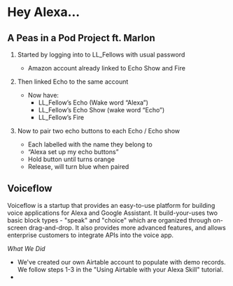 # Hey Alexa...

## A Peas in a Pod Project ft. Marlon

1.  Started by logging into to LL_Fellows with usual password
	- Amazon account already linked to Echo Show and Fire
    
2. Then linked Echo to the same account
	-   Now have:
		- LL_Fellow’s Echo (Wake word “Alexa”)
		- LL_Fellow’s Echo Show (wake word “Echo”)
		- LL_Fellow’s Fire

3. Now to pair two echo buttons to each Echo / Echo show
	- Each labelled with the name they belong to
	- “Alexa set up my echo buttons”
	- Hold button until turns orange
	- Release, will turn blue when paired


## Voiceflow

Voiceflow is a startup that provides an easy-to-use platform for building voice applications for Alexa and Google Assistant. It build-your-uses two basic block types - "speak" and "choice" which are organized through on-screen drag-and-drop. It also provides more advanced features, and allows enterprise customers to integrate APIs into the voice app. 

*What We Did*
 - We've created our own Airtable account to populate with demo records. We follow steps 1-3 in the "Using Airtable with your Alexa Skill" tutorial. 
 - 

<!--stackedit_data:
eyJoaXN0b3J5IjpbMTQwNzU2OTI0NiwzNTc5OTQzMDQsLTQ3OT
g2MTE3MCwtMTEzMjk0NDA5OCwxMTMwMDAyNTQ5LDE1MjMzMDYz
ODQsLTE0MDAwNjMyODcsLTUzMjQ1OTA3MSwtODA1ODE5MTYyXX
0=
-->